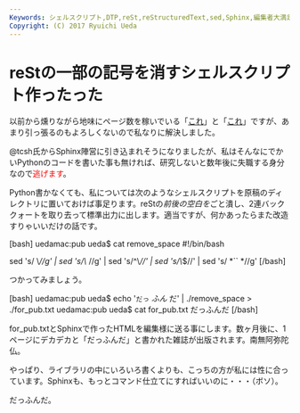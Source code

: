 ```yaml
---
Keywords: シェルスクリプト,DTP,reSt,reStructuredText,sed,Sphinx,編集者大満足
Copyright: (C) 2017 Ryuichi Ueda
---
```


# reStの一部の記号を消すシェルスクリプト作ったった
以前から燻りながら地味にページ数を稼いでいる「<a href="http://blog.ueda.asia/?p=1380" title="出版社に送る原稿には日本語と英単語の間にスペースを入れない方が良いらしいので贖罪のためにシェル芸やります。" target="_blank">これ</a>」と「<a href="http://blog.ueda.asia/?p=1486" title="出版社に送る原稿には日本語と英単語の間にスペースを入れない方が良いらしいのであるが、ではどうしろと？" target="_blank">これ</a>」ですが、あまり引っ張るのもよろしくないので私なりに解決しました。


\@tcsh氏からSphinx陣営に引き込まれそうになりましたが、私はそんなにでかいPythonのコードを書いた事も無ければ、研究しないと数年後に失職する身分なので<span style="color:red">逃げます</span>。

Python書かなくても、私については次のようなシェルスクリプトを原稿のディレクトリに置いておけば事足ります。reStの*前後の空白を*ごと潰し、2連バッククォートを取り去って標準出力に出します。適当ですが、何かあったらまた改造すりゃいいだけの話です。

[bash]
uedamac:pub ueda$ cat remove_space 
#!/bin/bash

sed 's/ \\*//g'	|
sed 's/\\* //g'	|
sed 's/^\\*//'	|
sed 's/\\*$//'	|
sed 's/ *`` *//g'
[/bash]

つかってみましょう。

[bash]
uedamac:pub ueda$ echo '``だっ`` *ふん* だ' | ./remove_space &gt; ./for_pub.txt
uedamac:pub ueda$ cat for_pub.txt
だっふんだ
[/bash]

for_pub.txtとSphinxで作ったHTMLを編集様に送る事にします。数ヶ月後に、1ページにデカデカと「だっふんだ」と書かれた雑誌が出版されます。南無阿弥陀仏。

やっぱり、ライブラリの中にいろいろ書くよりも、こっちの方が私には性に合っています。Sphinxも、もっとコマンド仕立てにすればいいのに・・・（ボソ）。


だっふんだ。
